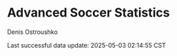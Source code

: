 # Advanced Soccer Statistics
Denis Ostroushko

<!-- gfm -->

Last successful data update: 2025-05-03 02:14:55 CST
